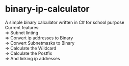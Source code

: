 # binary-ip-calculator
A simple binary calculator written in C# for school purpose <br>
Current features: <br>
=> Subnet linting <br>
=> Convert ip addresses to Binary <br>
=> Convert Subnetmasks to Binary <br>
=> Calculate the Wildcard <br>
=> Calculate the Postfix <br>
=> And linking ip addresses <br>
